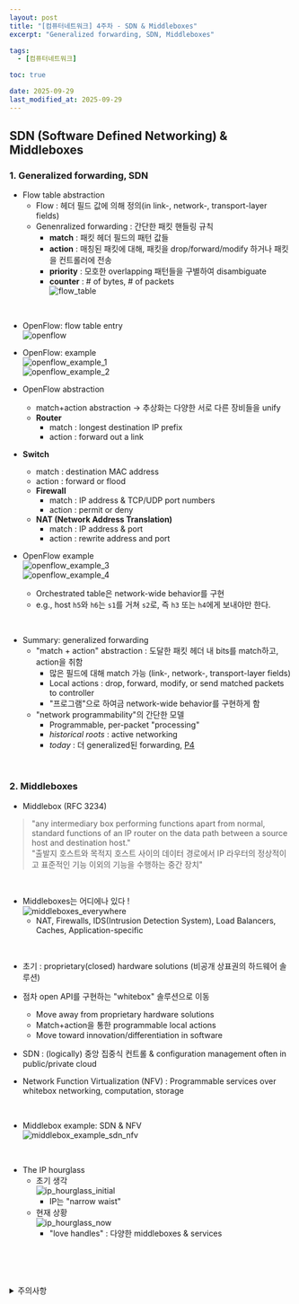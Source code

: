 ```yaml
---
layout: post
title: "[컴퓨터네트워크] 4주차 - SDN & Middleboxes"
excerpt: "Generalized forwarding, SDN, Middleboxes"

tags:
  - [컴퓨터네트워크]

toc: true

date: 2025-09-29
last_modified_at: 2025-09-29
---
```

## SDN (Software Defined Networking) & Middleboxes
### 1. Generalized forwarding, SDN  
- Flow table abstraction
  - Flow : 헤더 필드 값에 의해 정의(in link-, network-, transport-layer fields)
  - Genenralized forwarding : 간단한 패킷 핸들링 규칙
    - **match** : 패킷 헤더 필드의 패턴 값들
    - **action** : 매칭된 패킷에 대해, 패킷을 drop/forward/modify 하거나 패킷을 컨트롤러에 전송  
    - **priority** : 모호한 overlapping 패턴들을 구별하여 disambiguate
    - **counter** : # of bytes, # of packets  
  ![flow_table][def2]  

<br>

- OpenFlow: flow table entry  
![openflow][def3]  

- OpenFlow: example  
![openflow_example_1][def4]  
![openflow_example_2][def5]  

- OpenFlow abstraction
  - match+action abstraction -> 추상화는 다양한 서로 다른 장비들을 unify
  - **Router**
    - match : longest destination IP prefix
    - action : forward out a link
- **Switch**
    - match : destination MAC address
    - action : forward or flood
  - **Firewall**
    - match : IP address & TCP/UDP port numbers
    - action : permit or deny
  - **NAT (Network Address Translation)**
    - match : IP address & port
    - action : rewrite address and port  

- OpenFlow example  
![openflow_example_3][def6]  
![openflow_example_4][def7]  
  - Orchestrated table은 network-wide behavior를 구현
  - e.g., host `h5`와 `h6`는 `s1`를 거쳐 `s2`로, 즉 `h3` 또는 `h4`에게 보내야만 한다.  

<br>

- Summary: generalized forwarding
  - "match + action" abstraction : 도달한 패킷 헤더 내 bits를 match하고, action을 취함  
    - 많은 필드에 대해 match 가능 (link-, network-, transport-layer fields)
    - Local actions : drop, forward, modify, or send matched packets to controller
    - "프로그램"으로 하여금 network-wide behavior를 구현하게 함  
  - "network programmability"의 간단한 모델
    - Programmable, per-packet "processing"
    - *historical roots* : active networking
    - *today* : 더 generalized된 forwarding, [P4][def]  

<br>

### 2. Middleboxes  
- Middlebox (RFC 3234)  
> "any intermediary box performing functions apart from normal, standard functions of an IP router on the data path between a source host and destination host."  
> "출발지 호스트와 목적지 호스트 사이의 데이터 경로에서 IP 라우터의 정상적이고 표준적인 기능 이외의 기능을 수행하는 중간 장치"  

<br>
  
- Middleboxes는 어디에나 있다 !  
![middleboxes_everywhere][def8]  
  - NAT, Firewalls, IDS(Intrusion Detection System), Load Balancers, Caches, Application-specific  

<br>

- 초기 : proprietary(closed) hardware solutions (비공개 상표권의 하드웨어 솔루션)
- 점차 open API를 구현하는 "whitebox" 솔루션으로 이동
  - Move away from proprietary hardware solutions
  - Match+action을 통한 programmable local actions
  - Move toward innovation/differentiation in software

- SDN : (logically) 중앙 집중식 컨트롤 & configuration management often in public/private cloud

- Network Function Virtualization (NFV) : Programmable services over whitebox networking, computation, storage  

<br>

- Middlebox example: SDN & NFV  
![middlebox_example_sdn_nfv][def9]  

<br>

- The IP hourglass  
  - 초기 생각  
  ![ip_hourglass_initial][def10]  
    - IP는 "narrow waist"  
  - 현재 상황  
  ![ip_hourglass_now][def11]  
    - "love handles" : 다양한 middleboxes & services  

<br>
<br>
<br>
<br>
<details>
<summary>주의사항</summary>
<div markdown="1">

이 포스팅은 강원대학교 김도형 교수님의 컴퓨터네트워크 수업을 들으며 내용을 정리 한 것입니다.  
수업 내용에 대한 저작권은 교수님께 있으니,  
다른 곳으로의 무분별한 내용 복사를 자제해 주세요.

</div>
</details>

[def]: https://p4.org/
[def2]: https://i.imgur.com/qMhylkQ.png
[def3]: https://i.imgur.com/PewnW4J.png
[def4]: https://i.imgur.com/Zc1aTrS.png
[def5]: https://i.imgur.com/SzW9foU.png
[def6]: https://i.imgur.com/WLXCBNa.png
[def7]: https://i.imgur.com/lHTHkij.png
[def8]: https://i.imgur.com/T7A7L8n.png
[def9]: https://i.imgur.com/llEOihh.png
[def10]: https://i.imgur.com/BDKHWVL.png
[def11]: https://i.imgur.com/oxAvs0j.png